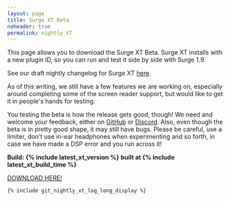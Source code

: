```yaml
---
layout: page
title: Surge XT Beta
noheader: true
permalink: nightly_XT
---
```


This page allows you to download the Surge XT Beta. Surge XT installs with a new plugin ID,
so you can run and test it side by side with Surge 1.9.

See our draft nightly changelog for Surge XT <a href="nightlychangelog">here</a>.

As of this writing, we still have a few features we are working on, especially around completing
some of the screen reader support, but would like to get it in people's hands for testing.


You testing the beta is how the release gets good, though! We need and welcome your feedback, either on [GitHub](https://github.com/surge-synthesizer/surge/issues) or
[Discord](https://discord.gg/aFQDdMV). Also, even though the beta is in pretty good shape, it may still have bugs.
Please be careful, use a limiter, don't use in-ear headphones when experimenting and so forth, in case we
have made a DSP error and you run across it!

<b>Build: {% include latest_xt_version %} built at {% include latest_xt_build_time %}</b>

<a href="https://github.com/surge-synthesizer/releases-xt/releases/tag/Nightly">DOWNLOAD HERE!</a>


```
{% include git_nightly_xt_log_long_display %}
```


<!--
## Caveats

Please take a moment to understand the nightlies. We automatically build Surge on all our 
platforms with every commit to our <a href="https://github.com/surge-synthesizer/surge">main</a> branch. This means
the code you are about to download may be minutes old. Depending on the pace of development at Surge Synth Team,
the code could contain bugs, new features which don't work, and may even end up making patches that
future Surge versions load differently, incorrectly, or not at all.


Our minimum advice if you use a nightly is to <b>use a limiter on the output</b>. We have made DSP errors in the nightlies before
which created nasty clicks and pops, in worst cases sudden blasts of noise.


But despite the above warning, we work really hard to have the nightlies be great. Most of Surge Synth Team runs the nightly in their
music-making environment, and the software is generally stable and robust. Also, using the nightly, finding a bug, and letting us
know is how bugs get fixed. For more on that, learn how to <a href="/feedback">contact us with questions and comments.</a>
-->

<!-- We keep the nightly changelog up to date by hand. It can lag the actual nightly by days or weeks, but is available
<a href="/nightlychangelog">here.</a> -->

